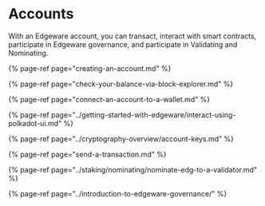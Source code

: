 # Accounts

With an Edgeware account, you can transact, interact with smart contracts, participate in Edgeware governance, and participate in Validating and Nominating. 



{% page-ref page="creating-an-account.md" %}

{% page-ref page="check-your-balance-via-block-explorer.md" %}

{% page-ref page="connect-an-account-to-a-wallet.md" %}

{% page-ref page="../getting-started-with-edgeware/interact-using-polkadot-ui.md" %}

{% page-ref page="../cryptography-overview/account-keys.md" %}

{% page-ref page="send-a-transaction.md" %}

{% page-ref page="../staking/nominating/nominate-edg-to-a-validator.md" %}

{% page-ref page="../introduction-to-edgeware-governance/" %}



